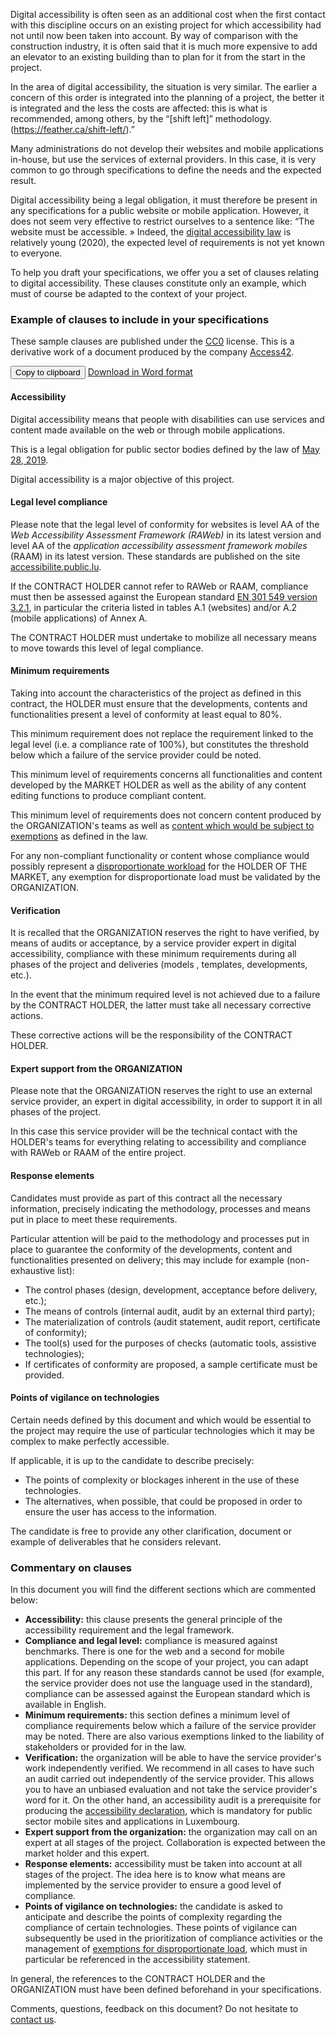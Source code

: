<script src="../../../js/cdc.js"></script>

Digital accessibility is often seen as an additional cost when the first contact with this discipline occurs on an existing project for which accessibility had not until now been taken into account. By way of comparison with the construction industry, it is often said that it is much more expensive to add an elevator to an existing building than to plan for it from the start in the project.

In the area of digital accessibility, the situation is very similar. The earlier a concern of this order is integrated into the planning of a project, the better it is integrated and the less the costs are affected: this is what is recommended, among others, by the “[shift left]” methodology. (https://feather.ca/shift-left/).”

Many administrations do not develop their websites and mobile applications in-house, but use the services of external providers. In this case, it is very common to go through specifications to define the needs and the expected result.

Digital accessibility being a legal obligation, it must therefore be present in any specifications for a public website or mobile application. However, it does not seem very effective to restrict ourselves to a sentence like: “The website must be accessible. » Indeed, the [digital accessibility law](https://legilux.public.lu/eli/etat/leg/loi/2019/05/28/a373/jo) is relatively young (2020), the expected level of requirements is not yet known to everyone.

To help you draft your specifications, we offer you a set of clauses relating to digital accessibility. These clauses constitute only an example, which must of course be adapted to the context of your project.

### Example of clauses to include in your specifications


These sample clauses are published under the [CC0](https://creativecommons.org/share-your-work/public-domain/cc0/) license. This is a derivative work of a document produced by the company [Access42](https://access42.net/).

<button class="clipboard">Copy to clipboard</button>
[Download in Word format](../files/exemple-cahier-des-charges-accessibilite-10032023.docx)
<div class="cdc-template">

#### Accessibility

Digital accessibility means that people with disabilities can use services and content made available on the web or through mobile applications.

This is a legal obligation for public sector bodies defined by the law of [May 28, 2019](https://legilux.public.lu/eli/etat/leg/loi/2019/05/28/a373/jo).

Digital accessibility is a major objective of this project.

#### Legal level compliance

Please note that the legal level of conformity for websites is level AA of the _Web Accessibility Assessment Framework (RAWeb)_ in its latest version and level AA of the _application accessibility assessment framework mobiles_ (RAAM) in its latest version. These standards are published on the site [accessibilite.public.lu](https://accessibilite.public.lu).

If the CONTRACT HOLDER cannot refer to RAWeb or RAAM, compliance must then be assessed against the European standard [EN 301 549 version 3.2.1](https://www.etsi.org/deliver/etsi_en/301500_301599/301549/03.02.01_60/en_301549v030201p.pdf), in particular the criteria listed in tables A.1 (websites) and/or A.2 (mobile applications) of Annex A.

The CONTRACT HOLDER must undertake to mobilize all necessary means to move towards this level of legal compliance.

#### Minimum requirements

Taking into account the characteristics of the project as defined in this contract, the HOLDER must ensure that the developments, contents and functionalities present a level of conformity at least equal to 80%.

This minimum requirement does not replace the requirement linked to the legal level (i.e. a compliance rate of 100%), but constitutes the threshold below which a failure of the service provider could be noted.

This minimum level of requirements concerns all functionalities and content developed by the MARKET HOLDER as well as the ability of any content editing functions to produce compliant content.

This minimum level of requirements does not concern content produced by the ORGANIZATION's teams as well as [content which would be subject to exemptions](https://accessibilite.public.lu/fr/obligations.html#exempt-content) as defined in the law.

For any non-compliant functionality or content whose compliance would possibly represent a [disproportionate workload](https://accessibilite.public.lu/fr/obligations.html#dérogation-pour-charge-disproportionnée) for the HOLDER OF THE MARKET, any exemption for disproportionate load must be validated by the ORGANIZATION.

#### Verification

It is recalled that the ORGANIZATION reserves the right to have verified, by means of audits or acceptance, by a service provider expert in digital accessibility, compliance with these minimum requirements during all phases of the project and deliveries (models , templates, developments, etc.).

In the event that the minimum required level is not achieved due to a failure by the CONTRACT HOLDER, the latter must take all necessary corrective actions.

These corrective actions will be the responsibility of the CONTRACT HOLDER.

#### Expert support from the ORGANIZATION

Please note that the ORGANIZATION reserves the right to use an external service provider, an expert in digital accessibility, in order to support it in all phases of the project.

In this case this service provider will be the technical contact with the HOLDER's teams for everything relating to accessibility and compliance with RAWeb or RAAM of the entire project.

#### Response elements

Candidates must provide as part of this contract all the necessary information, precisely indicating the methodology, processes and means put in place to meet these requirements.

Particular attention will be paid to the methodology and processes put in place to guarantee the conformity of the developments, content and functionalities presented on delivery; this may include for example (non-exhaustive list):

- The control phases (design, development, acceptance before delivery, etc.);
- The means of controls (internal audit, audit by an external third party);
- The materialization of controls (audit statement, audit report, certificate of conformity);
- The tool(s) used for the purposes of checks (automatic tools, assistive technologies);
- If certificates of conformity are proposed, a sample certificate must be provided.

#### Points of vigilance on technologies

Certain needs defined by this document and which would be essential to the project may require the use of particular technologies which it may be complex to make perfectly accessible.

If applicable, it is up to the candidate to describe precisely:

- The points of complexity or blockages inherent in the use of these technologies.
- The alternatives, when possible, that could be proposed in order to ensure the user has access to the information.

The candidate is free to provide any other clarification, document or example of deliverables that he considers relevant.

</div>

### Commentary on clauses

In this document you will find the different sections which are commented below:

- **Accessibility:** this clause presents the general principle of the accessibility requirement and the legal framework.
- **Compliance and legal level:** compliance is measured against benchmarks. There is one for the web and a second for mobile applications. Depending on the scope of your project, you can adapt this part. If for any reason these standards cannot be used (for example, the service provider does not use the language used in the standard), compliance can be assessed against the European standard which is available in English.
- **Minimum requirements:** this section defines a minimum level of compliance requirements below which a failure of the service provider may be noted. There are also various exemptions linked to the liability of stakeholders or provided for in the law.
- **Verification:** the organization will be able to have the service provider's work independently verified. We recommend in all cases to have such an audit carried out independently of the service provider. This allows you to have an unbiased evaluation and not take the service provider's word for it. On the other hand, an accessibility audit is a prerequisite for producing the [accessibility declaration](/fr/obligations.html#accessibility-declaration), which is mandatory for public sector mobile sites and applications in Luxembourg.
- **Expert support from the organization:** the organization may call on an expert at all stages of the project. Collaboration is expected between the market holder and this expert.
- **Response elements:** accessibility must be taken into account at all stages of the project. The idea here is to know what means are implemented by the service provider to ensure a good level of compliance.
- **Points of vigilance on technologies:** the candidate is asked to anticipate and describe the points of complexity regarding the compliance of certain technologies. These points of vigilance can subsequently be used in the prioritization of compliance activities or the management of [exemptions for disproportionate load](/fr/obligations.html#exemption-for-disproportionate-load), which must in particular be referenced in the accessibility statement.

In general, the references to the CONTRACT HOLDER and the ORGANIZATION must have been defined beforehand in your specifications.

Comments, questions, feedback on this document? Do not hesitate to [contact us](/fr/contact.html).